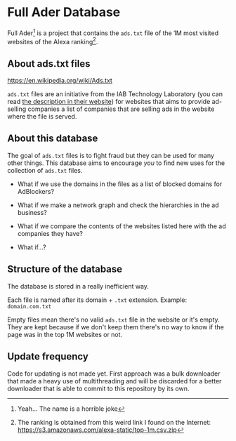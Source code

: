 # Full Ader Database

Full Ader[^1] is a project that contains the `ads.txt` file of the 1M most
visited websites of the Alexa ranking[^2].

## About ads.txt files

<https://en.wikipedia.org/wiki/Ads.txt>

`ads.txt` files are an initiative from the IAB Technology Laboratory (you can
read [the description in their website][desc]) for websites that aims to
provide ad-selling companies a list of companies that are selling ads in the
website where the file is served.


## About this database

The goal of `ads.txt` files is to fight fraud but they can be used for many
other things. This database aims to encourage *you* to find new uses for the
collection of `ads.txt` files.

- What if we use the domains in the files as a list of blocked domains for
  AdBlockers?

- What if we make a network graph and check the hierarchies in the ad business?

- What if we compare the contents of the websites listed here with the ad
  companies they have?

- What if...?

## Structure of the database

The database is stored in a really inefficient way.

Each file is named after its domain + `.txt` extension. Example:
`domain.com.txt`

Empty files mean there's no valid `ads.txt` file in the website or it's empty.
They are kept because if we don't keep them there's no way to know if the page
was in the top 1M websites or not.

## Update frequency

Code for updating is not made yet. First approach was a bulk downloader that
made a heavy use of multithreading and will be discarded for a better
downloader that is able to commit to this repository by its own.

[desc]: https://iabtechlab.com/ads-txt/

[^1]: Yeah... The name is a horrible joke

[^2]: The ranking is obtained from this weird link I found on the Internet:
  <https://s3.amazonaws.com/alexa-static/top-1m.csv.zip>
